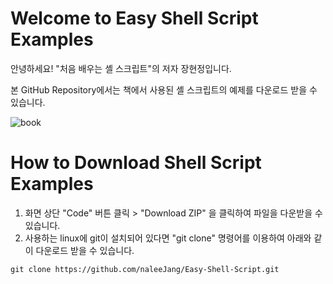 Welcome to Easy Shell Script Examples
=====================================
안녕하세요!
"처음 배우는 셸 스크립트"의 저자 장현정입니다.

본 GitHub Repository에서는 책에서 사용된 셸 스크립트의 예제를 다운로드 받을 수 있습니다.

![book](https://github.com/user-attachments/assets/7f29ecfb-406e-4d2d-919c-fd7eefbaff78)

How to Download Shell Script Examples
=====================================
1. 화면 상단 "Code" 버튼 클릭 > "Download ZIP" 을 클릭하여 파일을 다운받을 수 있습니다.
2. 사용하는 linux에 git이 설치되어 있다면 "git clone" 명령어를 이용하여 아래와 같이 다운로드 받을 수 있습니다.

```
git clone https://github.com/naleeJang/Easy-Shell-Script.git
```
